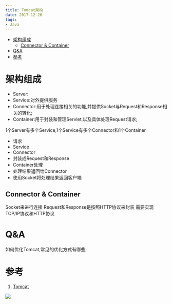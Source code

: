 ```yaml
---
title: Tomcat架构
date: 2017-12-26
tags:
- Java
---
```


<!-- TOC -->

- [架构组成](#架构组成)
    - [Connector & Container](#connector--container)
- [Q&A](#qa)
- [参考](#参考)

<!-- /TOC -->
# 架构组成

* Server:
* Service:对外提供服务
* Connector:用于处理连接相关的功能,并提供Socket与Request和Response相关的转化; 
* Container:用于封装和管理Servlet,以及具体处理Request请求;

1个Server有多个Service,1个Service有多个Connector和1个Container

* 请求
* Service
* Connector
* 封装成Request和Response
* Container处理
* 处理结果返回给Connector
* 使用Socket将处理结果返回客户端

## Connector & Container

Socket来进行连接
Request和Response是按照HTTP协议来封装
需要实现TCP/IP协议和HTTP协议

# Q&A

如何优化Tomcat,常见的优化方式有哪些;

# 参考

1. [Tomcat](http://blog.csdn.net/xlgen157387/article/details/79006434)


[![](https://static.segmentfault.com/v-5b1df2a7/global/img/creativecommons-cc.svg)](https://creativecommons.org/licenses/by-nc-nd/4.0/)